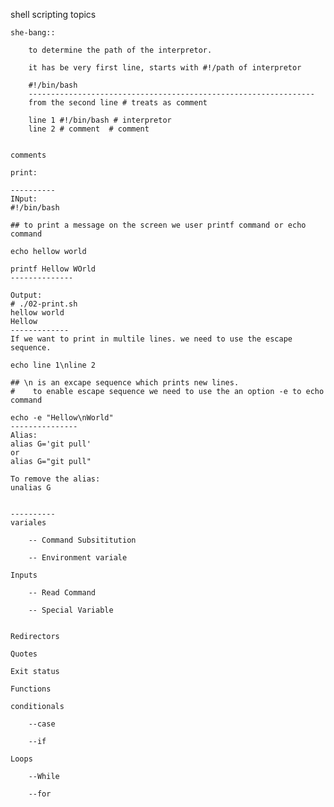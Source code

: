 shell scripting topics
    
    she-bang::
        
        to determine the path of the interpretor.
        
        it has be very first line, starts with #!/path of interpretor
        
        #!/bin/bash
        ----------------------------------------------------------------
        from the second line # treats as comment
        
        line 1 #!/bin/bash # interpretor
        line 2 # comment  # comment
        
        
    comments
    
    print:
    
    ----------
    INput:
    #!/bin/bash

    ## to print a message on the screen we user printf command or echo command

    echo hellow world
    
    printf Hellow WOrld
    --------------

    Output:
    # ./02-print.sh
    hellow world
    Hellow
    -------------
    If we want to print in multile lines. we need to use the escape sequence.

    echo line 1\nline 2
     
    ## \n is an excape sequence which prints new lines.
    #    to enable escape sequence we need to use the an option -e to echo command
    
    echo -e "Hellow\nWorld"
    ---------------
    Alias:
    alias G='git pull'
    or 
    alias G="git pull"

    To remove the alias:
    unalias G


    ----------
    variales
    
        -- Command Subsititution
    
        -- Environment variale
    
    Inputs
    
        -- Read Command
    
        -- Special Variable
    
    
    Redirectors
    
    Quotes
    
    Exit status
    
    Functions
    
    conditionals
    
        --case
    
        --if
    
    Loops
    
        --While
    
        --for
